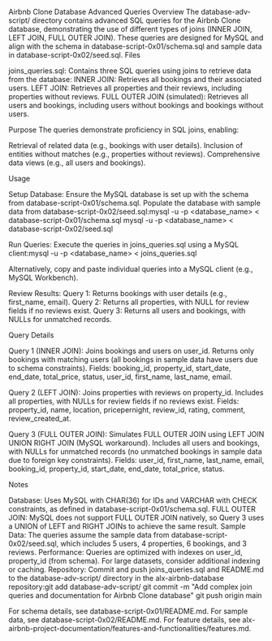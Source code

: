 Airbnb Clone Database Advanced Queries
Overview
The database-adv-script/ directory contains advanced SQL queries for the Airbnb Clone database, demonstrating the use of different types of joins (INNER JOIN, LEFT JOIN, FULL OUTER JOIN). These queries are designed for MySQL and align with the schema in database-script-0x01/schema.sql and sample data in database-script-0x02/seed.sql.
Files

joins_queries.sql: Contains three SQL queries using joins to retrieve data from the database:
INNER JOIN: Retrieves all bookings and their associated users.
LEFT JOIN: Retrieves all properties and their reviews, including properties without reviews.
FULL OUTER JOIN (simulated): Retrieves all users and bookings, including users without bookings and bookings without users.



Purpose
The queries demonstrate proficiency in SQL joins, enabling:

Retrieval of related data (e.g., bookings with user details).
Inclusion of entities without matches (e.g., properties without reviews).
Comprehensive data views (e.g., all users and bookings).

Usage

Setup Database:
Ensure the MySQL database is set up with the schema from database-script-0x01/schema.sql.
Populate the database with sample data from database-script-0x02/seed.sql:mysql -u <username> -p <database_name> < database-script-0x01/schema.sql
mysql -u <username> -p <database_name> < database-script-0x02/seed.sql




Run Queries:
Execute the queries in joins_queries.sql using a MySQL client:mysql -u <username> -p <database_name> < joins_queries.sql


Alternatively, copy and paste individual queries into a MySQL client (e.g., MySQL Workbench).


Review Results:
Query 1: Returns bookings with user details (e.g., first_name, email).
Query 2: Returns all properties, with NULL for review fields if no reviews exist.
Query 3: Returns all users and bookings, with NULLs for unmatched records.



Query Details

Query 1 (INNER JOIN):
Joins bookings and users on user_id.
Returns only bookings with matching users (all bookings in sample data have users due to schema constraints).
Fields: booking_id, property_id, start_date, end_date, total_price, status, user_id, first_name, last_name, email.


Query 2 (LEFT JOIN):
Joins properties with reviews on property_id.
Includes all properties, with NULLs for review fields if no reviews exist.
Fields: property_id, name, location, pricepernight, review_id, rating, comment, review_created_at.


Query 3 (FULL OUTER JOIN):
Simulates FULL OUTER JOIN using LEFT JOIN UNION RIGHT JOIN (MySQL workaround).
Includes all users and bookings, with NULLs for unmatched records (no unmatched bookings in sample data due to foreign key constraints).
Fields: user_id, first_name, last_name, email, booking_id, property_id, start_date, end_date, total_price, status.



Notes

Database: Uses MySQL with CHAR(36) for IDs and VARCHAR with CHECK constraints, as defined in database-script-0x01/schema.sql.
FULL OUTER JOIN: MySQL does not support FULL OUTER JOIN natively, so Query 3 uses a UNION of LEFT and RIGHT JOINs to achieve the same result.
Sample Data: The queries assume the sample data from database-script-0x02/seed.sql, which includes 5 users, 4 properties, 6 bookings, and 3 reviews.
Performance: Queries are optimized with indexes on user_id, property_id (from schema). For large datasets, consider additional indexing or caching.
Repository: Commit and push joins_queries.sql and README.md to the database-adv-script/ directory in the alx-airbnb-database repository:git add database-adv-script/
git commit -m "Add complex join queries and documentation for Airbnb Clone database"
git push origin main



For schema details, see database-script-0x01/README.md. For sample data, see database-script-0x02/README.md. For feature details, see alx-airbnb-project-documentation/features-and-functionalities/features.md.